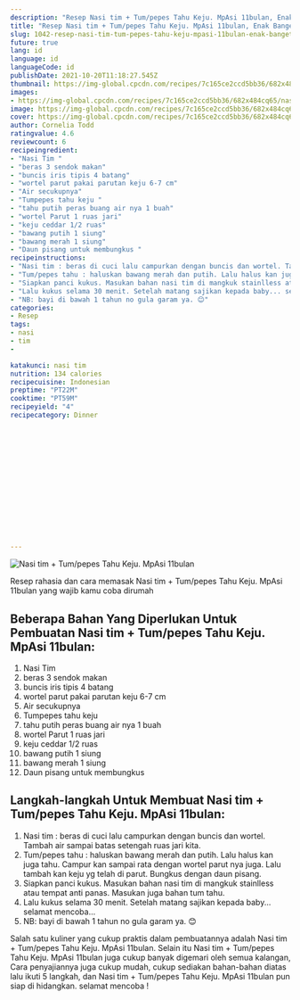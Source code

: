 ```yaml
---
description: "Resep Nasi tim + Tum/pepes Tahu Keju. MpAsi 11bulan, Enak Banget"
title: "Resep Nasi tim + Tum/pepes Tahu Keju. MpAsi 11bulan, Enak Banget"
slug: 1042-resep-nasi-tim-tum-pepes-tahu-keju-mpasi-11bulan-enak-banget
future: true
lang: id
language: id
languageCode: id
publishDate: 2021-10-20T11:18:27.545Z 
thumbnail: https://img-global.cpcdn.com/recipes/7c165ce2ccd5bb36/682x484cq65/nasi-tim-tumpepes-tahu-keju-mpasi-11bulan-foto-resep-utama.webp
images:
- https://img-global.cpcdn.com/recipes/7c165ce2ccd5bb36/682x484cq65/nasi-tim-tumpepes-tahu-keju-mpasi-11bulan-foto-resep-utama.webp
image: https://img-global.cpcdn.com/recipes/7c165ce2ccd5bb36/682x484cq65/nasi-tim-tumpepes-tahu-keju-mpasi-11bulan-foto-resep-utama.webp
cover: https://img-global.cpcdn.com/recipes/7c165ce2ccd5bb36/682x484cq65/nasi-tim-tumpepes-tahu-keju-mpasi-11bulan-foto-resep-utama.webp
author: Cornelia Todd
ratingvalue: 4.6
reviewcount: 6
recipeingredient:
- "Nasi Tim "
- "beras 3 sendok makan"
- "buncis iris tipis 4 batang"
- "wortel parut pakai parutan keju 6-7 cm"
- "Air secukupnya"
- "Tumpepes tahu keju "
- "tahu putih peras buang air nya 1 buah"
- "wortel Parut 1 ruas jari"
- "keju ceddar 1/2 ruas"
- "bawang putih 1 siung"
- "bawang merah 1 siung"
- "Daun pisang untuk membungkus "
recipeinstructions:
- "Nasi tim : beras di cuci lalu campurkan dengan buncis dan wortel. Tambah air sampai batas setengah ruas jari kita."
- "Tum/pepes tahu : haluskan bawang merah dan putih. Lalu halus kan juga tahu. Campur kan sampai rata dengan wortel parut nya juga. Lalu tambah kan keju yg telah di parut. Bungkus dengan daun pisang."
- "Siapkan panci kukus. Masukan bahan nasi tim di mangkuk stainlless atau tempat anti panas. Masukan juga bahan tum tahu."
- "Lalu kukus selama 30 menit. Setelah matang sajikan kepada baby... selamat mencoba..."
- "NB: bayi di bawah 1 tahun no gula garam ya. 😊"
categories:
- Resep
tags:
- nasi
- tim
- 

katakunci: nasi tim  
nutrition: 134 calories
recipecuisine: Indonesian
preptime: "PT22M"
cooktime: "PT59M"
recipeyield: "4"
recipecategory: Dinner


     
    
    
    
    
    
    
    
    
    
    
      
    
---
```



![Nasi tim + Tum/pepes Tahu Keju. MpAsi 11bulan](https://img-global.cpcdn.com/recipes/7c165ce2ccd5bb36/682x484cq65/nasi-tim-tumpepes-tahu-keju-mpasi-11bulan-foto-resep-utama.webp)

Resep rahasia dan cara memasak  Nasi tim + Tum/pepes Tahu Keju. MpAsi 11bulan yang wajib kamu coba dirumah

<!--inarticleads1-->

## Beberapa Bahan Yang Diperlukan Untuk Pembuatan Nasi tim + Tum/pepes Tahu Keju. MpAsi 11bulan:

1. Nasi Tim 
1. beras 3 sendok makan
1. buncis iris tipis 4 batang
1. wortel parut pakai parutan keju 6-7 cm
1. Air secukupnya
1. Tumpepes tahu keju 
1. tahu putih peras buang air nya 1 buah
1. wortel Parut 1 ruas jari
1. keju ceddar 1/2 ruas
1. bawang putih 1 siung
1. bawang merah 1 siung
1. Daun pisang untuk membungkus 



<!--inarticleads2-->

## Langkah-langkah Untuk Membuat Nasi tim + Tum/pepes Tahu Keju. MpAsi 11bulan:

1. Nasi tim : beras di cuci lalu campurkan dengan buncis dan wortel. Tambah air sampai batas setengah ruas jari kita.
1. Tum/pepes tahu : haluskan bawang merah dan putih. Lalu halus kan juga tahu. Campur kan sampai rata dengan wortel parut nya juga. Lalu tambah kan keju yg telah di parut. Bungkus dengan daun pisang.
1. Siapkan panci kukus. Masukan bahan nasi tim di mangkuk stainlless atau tempat anti panas. Masukan juga bahan tum tahu.
1. Lalu kukus selama 30 menit. Setelah matang sajikan kepada baby... selamat mencoba...
1. NB: bayi di bawah 1 tahun no gula garam ya. 😊




Salah satu kuliner yang cukup praktis dalam pembuatannya adalah  Nasi tim + Tum/pepes Tahu Keju. MpAsi 11bulan. Selain itu  Nasi tim + Tum/pepes Tahu Keju. MpAsi 11bulan  juga cukup banyak digemari oleh semua kalangan, Cara penyajiannya juga cukup mudah, cukup sediakan bahan-bahan diatas lalu ikuti 5 langkah, dan  Nasi tim + Tum/pepes Tahu Keju. MpAsi 11bulan  pun siap di hidangkan. selamat mencoba !

